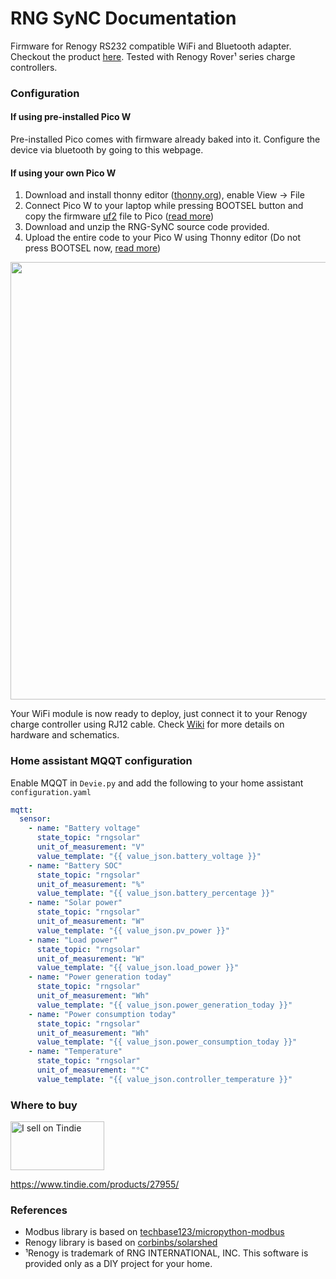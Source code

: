 # RNG SyNC Documentation
Firmware for Renogy RS232 compatible  WiFi and Bluetooth adapter. Checkout the product [here](https://www.tindie.com/products/27955/). Tested with Renogy Rover¹ series charge controllers.

### Configuration
#### If using pre-installed Pico W
Pre-installed Pico comes with firmware already baked into it. Configure the device via bluetooth by going to this webpage.
#### If using your own Pico W
1. Download and install thonny editor ([thonny.org](https://thonny.org/)), enable View -> File
2. Connect Pico W to your laptop while pressing BOOTSEL button and copy the firmware [uf2](https://micropython.org/download/rp2-pico-w/rp2-pico-w-latest.uf2) file to Pico ([read more](https://www.raspberrypi.com/documentation/microcontrollers/micropython.html#drag-and-drop-micropython))
3. Download and unzip the RNG-SyNC source code provided.
4. Upload the entire code to your Pico W using Thonny editor (Do not press BOOTSEL now, [read more](https://www.electromaker.io/blog/article/electromaker-educator-getting-started-with-the-pico-w)) 

<img width="700px" src="https://user-images.githubusercontent.com/111796612/202618561-c0973ac7-efcb-4c31-af6c-e20cfc7628ea.png" />

Your WiFi module is now ready to deploy, just connect it to your Renogy charge controller using RJ12 cable. Check [Wiki](https://github.com/thewestlabs/renogy-wifi/wiki) for more details on hardware and schematics.

### Home assistant MQQT configuration
Enable MQQT in `Devie.py` and add the following to your home assistant `configuration.yaml`
```yaml
mqtt:
  sensor:
    - name: "Battery voltage"
      state_topic: "rngsolar"
      unit_of_measurement: "V"
      value_template: "{{ value_json.battery_voltage }}"
    - name: "Battery SOC"
      state_topic: "rngsolar"
      unit_of_measurement: "%"
      value_template: "{{ value_json.battery_percentage }}"
    - name: "Solar power"
      state_topic: "rngsolar"
      unit_of_measurement: "W"
      value_template: "{{ value_json.pv_power }}"
    - name: "Load power"
      state_topic: "rngsolar"
      unit_of_measurement: "W"
      value_template: "{{ value_json.load_power }}"
    - name: "Power generation today"
      state_topic: "rngsolar"
      unit_of_measurement: "Wh"
      value_template: "{{ value_json.power_generation_today }}"
    - name: "Power consumption today"
      state_topic: "rngsolar"
      unit_of_measurement: "Wh"
      value_template: "{{ value_json.power_consumption_today }}"
    - name: "Temperature"
      state_topic: "rngsolar"
      unit_of_measurement: "°C"
      value_template: "{{ value_json.controller_temperature }}"
```
### Where to buy
<a href="https://www.tindie.com/stores/westlabs/?ref=offsite_badges&utm_source=sellers_cyrils&utm_medium=badges&utm_campaign=badge_medium"><img src="https://d2ss6ovg47m0r5.cloudfront.net/badges/tindie-mediums.png" alt="I sell on Tindie" width="150" height="78"></a>

https://www.tindie.com/products/27955/

### References
- Modbus library is based on [techbase123/micropython-modbus](https://github.com/techbase123/micropython-modbus)
- Renogy library is based on [corbinbs/solarshed](https://github.com/corbinbs/solarshed)
- ¹Renogy is trademark of RNG INTERNATIONAL, INC. This software is provided only as a DIY project for your home.
